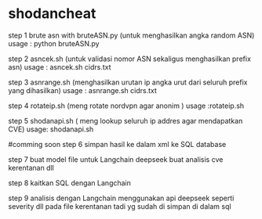 # shodancheat
step 1 brute asn with bruteASN.py (untuk menghasilkan angka random ASN) usage : python bruteASN.py

step 2 asncek.sh (untuk validasi nomor ASN sekaligus menghasilkan prefix asn) usage : asncek.sh cidrs.txt

step 3 asnrange.sh (menghasilkan urutan ip angka urut dari seluruh prefix yang dihasilkan) usage : asnrange.sh cidrs.txt

step 4 rotateip.sh (meng rotate nordvpn agar anonim ) usage :rotateip.sh

step 5 shodanapi.sh ( meng lookup seluruh ip addres agar mendapatkan CVE) usage: shodanapi.sh

#comming soon 
step 6 simpan hasil ke dalam xml ke SQL database 

step 7 buat model file untuk Langchain deepseek buat analisis cve kerentanan dll

step 8 kaitkan SQL dengan Langchain 

step 9 analisis dengan Langchain menggunakan api deepseek seperti severity dll pada file kerentanan tadi yg sudah di simpan di dalam sql


